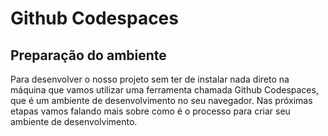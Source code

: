 # Github Codespaces

## Preparação do ambiente

Para desenvolver o nosso projeto sem ter de instalar nada direto na máquina que vamos utilizar uma ferramenta chamada Github Codespaces, que é um ambiente de desenvolvimento no seu navegador. Nas próximas etapas vamos falando mais sobre como é o processo para criar seu ambiente de desenvolvimento.
